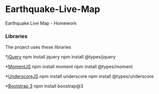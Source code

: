 # Earthquake-Live-Map
Earthquake Live Map - Homework

### Libraries

The project uses these libraries


*[jQuery](https://jquery.com/)          npm install jquery
                npm install @types/jquery

*[MomentJS](https://momentjs.com/)       npm install moment
                npm install @types/moment

*[UnderscoreJS](http://underscorejs.org/)    npm install underscore
                npm install @types/underscore

*[Bootstrap 3](http://getbootstrap.com/)     npm install boostrap@3

